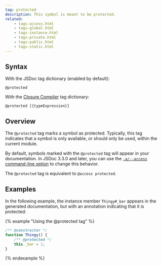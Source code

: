 ```yaml
---
tag: protected
description: This symbol is meant to be protected.
related:
    - tags-access.html
    - tags-global.html
    - tags-instance.html
    - tags-private.html
    - tags-public.html
    - tags-static.html
---
```


## Syntax

With the JSDoc tag dictionary (enabled by default):

`@protected`

With the [Closure Compiler][closure] tag dictionary:

`@protected [{typeExpression}]`

[closure]: https://github.com/google/closure-compiler/wiki/Annotating-JavaScript-for-the-Closure-Compiler#jsdoc-tags


## Overview

The `@protected` tag marks a symbol as protected. Typically, this tag indicates that a symbol is
only available, or should only be used, within the current module.

By default, symbols marked with the `@protected` tag will appear in your documentation. In JSDoc
3.3.0 and later, you can use the [`-a/--access` command-line option][access-option] to change this
behavior.

The `@protected` tag is equivalent to `@access protected`.

[access-option]: about-commandline.html


## Examples

In the following example, the instance member `Thingy#_bar` appears in the generated documentation,
but with an annotation indicating that it is protected:

{% example "Using the @protected tag" %}

```js
/** @constructor */
function Thingy() {
    /** @protected */
    this._bar = 1;
}
```
{% endexample %}
